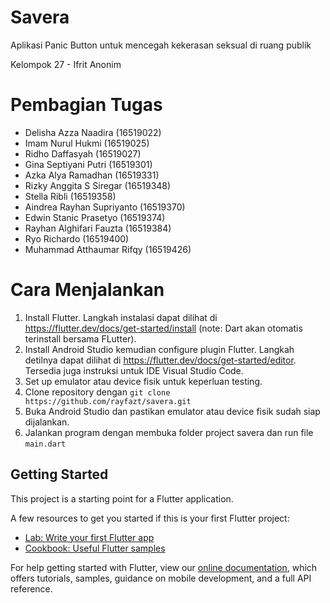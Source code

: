 # Savera
Aplikasi Panic Button untuk mencegah kekerasan seksual di ruang publik

Kelompok 27 - Ifrit Anonim

# Pembagian Tugas
- Delisha Azza Naadira (16519022)
- Imam Nurul Hukmi (16519025)
- Ridho Daffasyah (16519027)
- Gina Septiyani Putri (16519301)
- Azka Alya Ramadhan (16519331)
- Rizky Anggita S Siregar (16519348)
- Stella Ribli (16519358)
- Aindrea Rayhan Supriyanto (16519370)
- Edwin Stanic Prasetyo (16519374)
- Rayhan Alghifari Fauzta (16519384)
- Ryo Richardo (16519400)
- Muhammad Atthaumar Rifqy (16519426)

# Cara Menjalankan
1. Install Flutter. Langkah instalasi dapat dilihat di https://flutter.dev/docs/get-started/install (note: Dart akan otomatis terinstall bersama FLutter).
2. Install Android Studio kemudian configure plugin Flutter. Langkah detilnya dapat dilihat di https://flutter.dev/docs/get-started/editor. Tersedia juga instruksi untuk IDE Visual Studio Code.
3. Set up emulator atau device fisik untuk keperluan testing.
4. Clone repository dengan `git clone https://github.com/rayfazt/savera.git`
5. Buka Android Studio dan pastikan emulator atau device fisik sudah siap dijalankan.
6. Jalankan program dengan membuka folder project savera dan run file `main.dart`

## Getting Started

This project is a starting point for a Flutter application.

A few resources to get you started if this is your first Flutter project:

- [Lab: Write your first Flutter app](https://flutter.dev/docs/get-started/codelab)
- [Cookbook: Useful Flutter samples](https://flutter.dev/docs/cookbook)

For help getting started with Flutter, view our
[online documentation](https://flutter.dev/docs), which offers tutorials,
samples, guidance on mobile development, and a full API reference.
